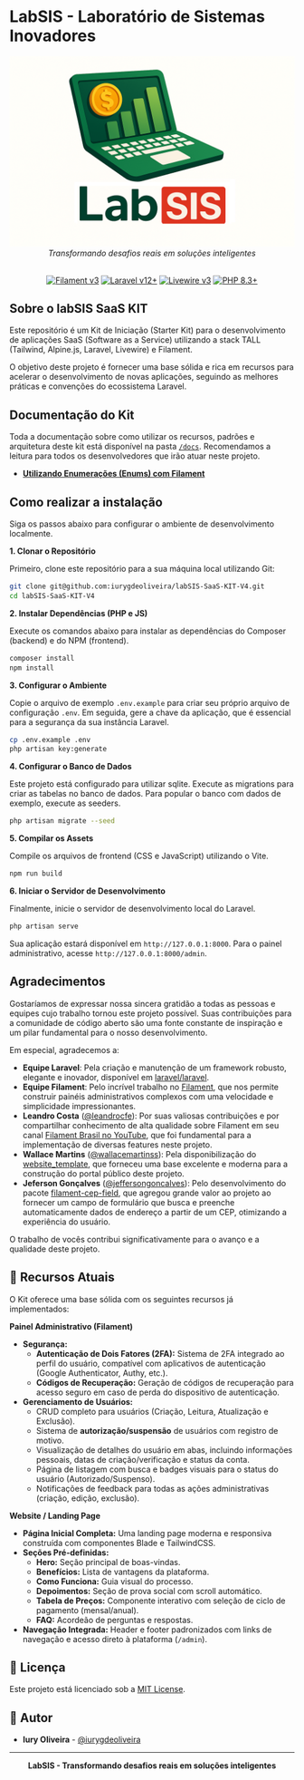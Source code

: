 # LabSIS - Laboratório de Sistemas Inovadores

<div align="center">
  <img src="public/images/LabSIS.png" alt="LabSIS Logo" width="700" />
  <br>
  <em>Transformando desafios reais em soluções inteligentes</em>
</div>

<br>
<p align="center">
    <a href="https://filamentphp.com"><img alt="Filament v3" src="https://img.shields.io/badge/Filament-v4-eab308?style=for-the-badge"></a>
    <a href="https://laravel.com"><img alt="Laravel v12+" src="https://img.shields.io/badge/Laravel-v12+-FF2D20?style=for-the-badge&logo=laravel"></a>
    <a href="https://livewire.laravel.com"><img alt="Livewire v3" src="https://img.shields.io/badge/Livewire-v3-FB70A9?style=for-the-badge"></a>
    <a href="https://php.net"><img alt="PHP 8.3+" src="https://img.shields.io/badge/PHP-8.3+-777BB4?style=for-the-badge&logo=php"></a>
</p>

## Sobre o labSIS SaaS KIT

Este repositório é um Kit de Iniciação (Starter Kit) para o desenvolvimento de aplicações SaaS (Software as a Service) utilizando a stack TALL (Tailwind, Alpine.js, Laravel, Livewire) e Filament.

O objetivo deste projeto é fornecer uma base sólida e rica em recursos para acelerar o desenvolvimento de novas aplicações, seguindo as melhores práticas e convenções do ecossistema Laravel.

## Documentação do Kit

Toda a documentação sobre como utilizar os recursos, padrões e arquitetura deste kit está disponível na pasta [`/docs`](/docs). Recomendamos a leitura para todos os desenvolvedores que irão atuar neste projeto.

- [**Utilizando Enumerações (Enums) com Filament**](/docs/enums.md)

## Como realizar a instalação

Siga os passos abaixo para configurar o ambiente de desenvolvimento localmente.

**1. Clonar o Repositório**

Primeiro, clone este repositório para a sua máquina local utilizando Git:

```bash
git clone git@github.com:iurygdeoliveira/labSIS-SaaS-KIT-V4.git
cd labSIS-SaaS-KIT-V4
```

**2. Instalar Dependências (PHP e JS)**

Execute os comandos abaixo para instalar as dependências do Composer (backend) e do NPM (frontend).

```bash
composer install
npm install
```

**3. Configurar o Ambiente**

Copie o arquivo de exemplo `.env.example` para criar seu próprio arquivo de configuração `.env`. Em seguida, gere a chave da aplicação, que é essencial para a segurança da sua instância Laravel.

```bash
cp .env.example .env
php artisan key:generate
```

**4. Configurar o Banco de Dados**

Este projeto está configurado para utilizar sqlite. Execute as migrations para criar as tabelas no banco de dados. Para popular o banco com dados de exemplo, execute as seeders.

```bash
php artisan migrate --seed
```

**5. Compilar os Assets**

Compile os arquivos de frontend (CSS e JavaScript) utilizando o Vite.

```bash
npm run build
```

**6. Iniciar o Servidor de Desenvolvimento**

Finalmente, inicie o servidor de desenvolvimento local do Laravel.

```bash
php artisan serve
```

Sua aplicação estará disponível em `http://127.0.0.1:8000`. Para o painel administrativo, acesse `http://127.0.0.1:8000/admin`.

## Agradecimentos

Gostaríamos de expressar nossa sincera gratidão a todas as pessoas e equipes cujo trabalho tornou este projeto possível. Suas contribuições para a comunidade de código aberto são uma fonte constante de inspiração e um pilar fundamental para o nosso desenvolvimento.

Em especial, agradecemos a:

-   **Equipe Laravel**: Pela criação e manutenção de um framework robusto, elegante e inovador, disponível em [laravel/laravel](https://github.com/laravel/laravel).
-   **Equipe Filament**: Pelo incrível trabalho no [Filament](https://github.com/filamentphp/filament), que nos permite construir painéis administrativos complexos com uma velocidade e simplicidade impressionantes.
-   **Leandro Costa** ([@leandrocfe](https://github.com/leandrocfe)): Por suas valiosas contribuições e por compartilhar conhecimento de alta qualidade sobre Filament em seu canal [Filament Brasil no YouTube](https://www.youtube.com/@filamentbr), que foi fundamental para a implementação de diversas features neste projeto.
-   **Wallace Martins** ([@wallacemartinss](https://github.com/wallacemartinss)): Pela disponibilização do [website_template](https://github.com/wallacemartinss/website_template), que forneceu uma base excelente e moderna para a construção do portal público deste projeto.
-   **Jeferson Gonçalves** ([@jeffersongoncalves](https://github.com/jeffersongoncalves)): Pelo desenvolvimento do pacote [filament-cep-field](https://github.com/jeffersongoncalves/filament-cep-field), que agregou grande valor ao projeto ao fornecer um campo de formulário que busca e preenche automaticamente dados de endereço a partir de um CEP, otimizando a experiência do usuário.

O trabalho de vocês contribui significativamente para o avanço e a qualidade deste projeto.

## 🚀 Recursos Atuais

O Kit oferece uma base sólida com os seguintes recursos já implementados:

**Painel Administrativo (Filament)**
- **Segurança:**
  - **Autenticação de Dois Fatores (2FA):** Sistema de 2FA integrado ao perfil do usuário, compatível com aplicativos de autenticação (Google Authenticator, Authy, etc.).
  - **Códigos de Recuperação:** Geração de códigos de recuperação para acesso seguro em caso de perda do dispositivo de autenticação.
- **Gerenciamento de Usuários:**
  - CRUD completo para usuários (Criação, Leitura, Atualização e Exclusão).
  - Sistema de **autorização/suspensão** de usuários com registro de motivo.
  - Visualização de detalhes do usuário em abas, incluindo informações pessoais, datas de criação/verificação e status da conta.
  - Página de listagem com busca e badges visuais para o status do usuário (Autorizado/Suspenso).
  - Notificações de feedback para todas as ações administrativas (criação, edição, exclusão).

**Website / Landing Page**
- **Página Inicial Completa:** Uma landing page moderna e responsiva construída com componentes Blade e TailwindCSS.
- **Seções Pré-definidas:**
  - **Hero:** Seção principal de boas-vindas.
  - **Benefícios:** Lista de vantagens da plataforma.
  - **Como Funciona:** Guia visual do processo.
  - **Depoimentos:** Seção de prova social com scroll automático.
  - **Tabela de Preços:** Componente interativo com seleção de ciclo de pagamento (mensal/anual).
  - **FAQ:** Acordeão de perguntas e respostas.
- **Navegação Integrada:** Header e footer padronizados com links de navegação e acesso direto à plataforma (`/admin`).
 
## 📄 Licença

Este projeto está licenciado sob a [MIT License](LICENSE).

## 👥 Autor

- **Iury Oliveira** - [@iurygdeoliveira](https://github.com/iurygdeoliveira)

---

<div align="center">
  <strong>LabSIS - Transformando desafios reais em soluções inteligentes</strong>
</div